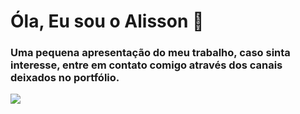 # Óla, Eu sou o Alisson 😬

### Uma pequena apresentação do meu trabalho, caso sinta interesse, entre em contato comigo através dos canais deixados no portfólio.

![](./assets/img/portifólio.png)